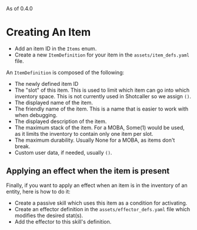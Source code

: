 As of 0.4.0
# Creating An Item

- Add an item ID in the `Items` enum.
- Create a new `ItemDefinition` for your item in the `assets/item_defs.yaml` file.

An `ItemDefinition` is composed of the following:
- The newly defined item ID
- The "slot" of this item. This is used to limit which item can go into which inventory space. This is not currently used in Shotcaller so we assign `()`.
- The displayed name of the item.
- The friendly name of the item. This is a name that is easier to work with when debugging.
- The displayed description of the item.
- The maximum stack of the item. For a MOBA, Some(1) would be used, as it limits the inventory to contain only one item per slot.
- The maximum durability. Usually None for a MOBA, as items don't break.
- Custom user data, if needed, usually `()`.

## Applying an effect when the item is present
Finally, if you want to apply an effect when an item is in the inventory of an entity, here is how to do it:
- Create a passive skill which uses this item as a condition for activating.
- Create an effector definition in the `assets/effector_defs.yaml` file which modifies the desired stat(s).
- Add the effector to this skill's definition.
